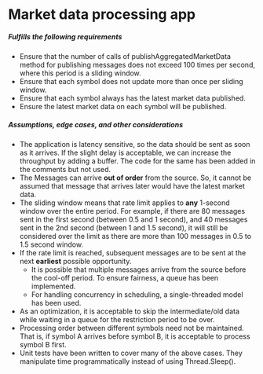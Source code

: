 # Market data processing app

##### Fulfills the following requirements 

- Ensure that the number of calls of publishAggregatedMarketData method for publishing messages does not exceed 100 times per second, where this period is a sliding window.
- Ensure that each symbol does not update more than once per sliding window.
- Ensure that each symbol always has the latest market data published.
- Ensure the latest market data on each symbol will be published.

##### Assumptions, edge cases, and other considerations

- The application is latency sensitive, so the data should be sent as soon as it arrives. If the slight delay is acceptable, we can increase the throughput by adding a buffer. The code for the same has been added in the comments but not used.
- The Messages can arrive **out of order** from the source. So, it cannot be assumed that message that arrives later would have the latest market data.
- The sliding window means that rate limit applies to **any** 1-second window over the entire period. For example, if there are 80 messages sent in the first second (between 0.5 and 1 second), and 40 messages sent in the 2nd second (between 1 and 1.5 second), it will still be considered over the limit as there are more than 100 messages in 0.5 to 1.5 second window.
- If the rate limit is reached, subsequent messages are to be sent at the next **earliest** possible opportunity.
    - It is possible that multiple messages arrive from the source before the cool-off period. To ensure fairness, a queue has been implemented.
    - For handling concurrency in scheduling, a single-threaded model has been used.
- As an optimization, it is acceptable to skip the intermediate/old data while waiting in a queue for the restriction period to be over. 
- Processing order between different symbols need not be maintained. That is, if symbol A arrives before symbol B, it is acceptable to process symbol B first.
- Unit tests have been written to cover many of the above cases. They manipulate time programmatically instead of using Thread.Sleep().